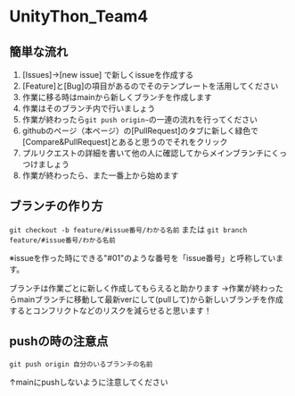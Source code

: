 # UnityThon_Team4
## 簡単な流れ
1. [Issues]→[new issue] で新しくissueを作成する
1. [Feature]と[Bug]の項目があるのでそのテンプレートを活用してください
1. 作業に移る時はmainから新しくブランチを作成します
1. 作業はそのブランチ内で行いましょう
1. 作業が終わったら`git push origin~`の一連の流れを行ってください
1. githubのページ（本ページ）の[PullRequest]のタブに新しく緑色で[Compare&PullRequest]とあると思うのでそれをクリック
1. プルリクエストの詳細を書いて他の人に確認してからメインブランチにくっつけましょう
1. 作業が終わったら、また一番上から始めます


## ブランチの作り方
`git checkout -b feature/#issue番号/わかる名前` または `git branch feature/#issue番号/わかる名前`

※issueを作った時にできる"#01"のような番号を「issue番号」と呼称しています。

ブランチは作業ごとに新しく作成してもらえると助かります
→作業が終わったらmainブランチに移動して最新verにして(pullして)から新しいブランチを作成するとコンフリクトなどのリスクを減らせると思います！

## pushの時の注意点
`git push origin 自分のいるブランチの名前` 

↑mainにpushしないように注意してください

